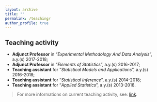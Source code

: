 ```yaml
---
layout: archive
title: ""
permalink: /teaching/
author_profile: true
---
```


## Teaching activity
- **Adjunct Professor** in “*Experimental Methodology And Data Analysis*”, a.y.(s) 2017-2018;
- **Adjunct Professor** in “*Elements of Statistics*”, a.y.(s) 2016-2017;
- **Teaching assistant** for “*Statistical Models and Applications*”, a.y.(s) 2016-2018;
- **Teaching assistant** for “*Statistical Inference*”, a.y.(s) 2014-2018;
- **Teaching assistant** for “*Applied Statistics*”, a.y.(s) 2013-2018.

> For more informations on current teaching activity, see: [link](https://www.unibo.it/sitoweb/saverio.ranciati2/teachings).
